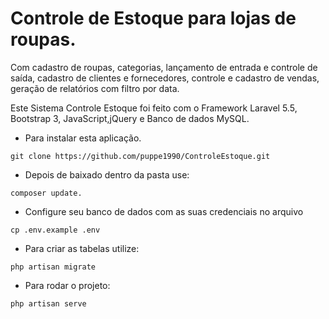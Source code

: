 # Controle de Estoque para lojas de roupas.

Com cadastro de roupas, categorias, lançamento de entrada e controle de saída, cadastro de clientes e fornecedores, controle e cadastro de vendas, geração de relatórios com filtro por data.

Este Sistema Controle Estoque foi feito com o Framework Laravel 5.5, Bootstrap 3, JavaScript,jQuery e Banco de dados MySQL.

- Para instalar esta aplicação.

```
git clone https://github.com/puppe1990/ControleEstoque.git
```

- Depois de baixado dentro da pasta use:

```
composer update.
```

- Configure seu banco de dados com as suas credenciais no arquivo

```
cp .env.example .env
```

- Para criar as tabelas utilize:

```
php artisan migrate
```

- Para rodar o projeto:

```
php artisan serve
```
